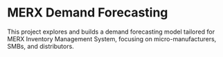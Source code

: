 # MERX Demand Forecasting

This project explores and builds a demand forecasting model tailored for MERX Inventory Management System, focusing on micro-manufacturers, SMBs, and distributors.
